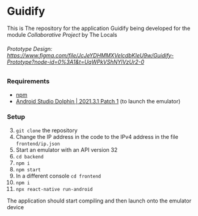 # Guidify

This is The repository for the application Guidify being developed for the module *Collaborative Project* by The Locals

###### Prototype Design: https://www.figma.com/file/JcJeYDHMMXVelcdbKIeU9w/Guidify-Prototype?node-id=0%3A1&t=UqWPkVShNYlVzUr2-0

### Requirements
- [npm](https://nodejs.org/en/download/)
- [Android Studio Dolphin | 2021.3.1 Patch 1](https://developer.android.com/studio/archive) (to launch the emulator)


### Setup
3. `git clone` the repository
1. Change the IP address in the code to the IPv4 address in the file `frontend/ip.json`
2. Start an emulator with an API version 32
4. `cd backend`
5. `npm i`
6. `npm start`
7. In a different console `cd frontend`
8. `npm i`
9. `npx react-native run-android`


The application should start compiling and then launch onto the emulator device
